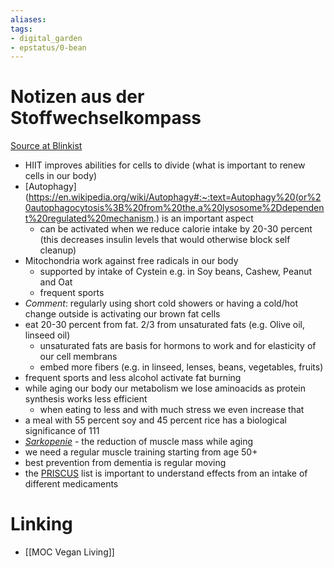 ```yaml
---
aliases: 
tags: 
- digital_garden
- epstatus/0-bean
---
```

# Notizen aus der Stoffwechselkompass
[Source at Blinkist](https://www.blinkist.com/de/nc/reader/der-stoffwechsel-kompass-de)

+ HIIT improves abilities for cells to divide (what is important to renew cells in our body)
+ [Autophagy](https://en.wikipedia.org/wiki/Autophagy#:~:text=Autophagy%20(or%20autophagocytosis%3B%20from%20the,a%20lysosome%2Ddependent%20regulated%20mechanism.) is an important aspect 
	+ can be activated when we reduce calorie intake by 20-30 percent (this decreases insulin levels that would otherwise block self cleanup)
+ Mitochondria work against free radicals in our body
	+ supported by intake of Cystein e.g. in Soy beans, Cashew, Peanut and Oat
	+ frequent sports
+ *Comment*: regularly using short cold showers or having a cold/hot change outside is activating our brown fat cells
+ eat 20-30 percent from fat. 2/3 from unsaturated fats (e.g. Olive oil, linseed oil)
	+ unsaturated fats are basis for hormons to work and for elasticity of our cell membrans
	+ embed more fibers (e.g. in linseed, lenses, beans, vegetables, fruits)
+ frequent sports and less alcohol activate fat burning
+ while aging our body our metabolism we lose aminoacids as protein synthesis works less efficient
	+ when eating to less and with much stress we even increase that
+ a meal with 55 percent soy and 45 percent rice has a biological significance of 111 
+ [_Sarkopenie_](https://de.wikipedia.org/wiki/Sarkopenie) - the reduction of muscle mass while aging
+ we need a regular muscle training starting from age 50+
+ best prevention from dementia is regular moving
+ the [PRISCUS](https://www.priscus2-0.de/) list is important to understand effects from an intake of different medicaments

# Linking
+ [[MOC Vegan Living]]


